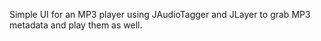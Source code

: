 Simple UI for an MP3 player using JAudioTagger and JLayer to grab MP3 metadata and play them as well.
